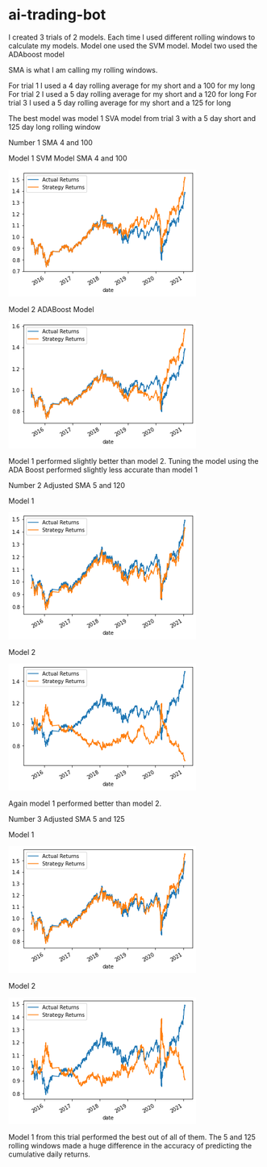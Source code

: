 # ai-trading-bot

I created 3 trials of 2 models.  Each time I used different rolling windows to calculate my models.  Model one used the SVM model.  Model two used the ADAboost model

SMA is what I am calling my rolling windows.

For trial 1 I used a 4 day rolling average for my short and a 100 for my long
For trial 2 I used a 5 day rolling average for my short and a 120 for long
For trial 3 I used a 5 day rolling average for my short and a 125 for long

The best model was model 1 SVA model from trial 3 with a 5 day short and 125 day long rolling window

Number 1
SMA 4 and 100

Model 1 SVM Model
SMA 4 and 100

![Screenshot](https://github.com/madhugirl/ai-trading-bot/blob/main/model_1.png)


Model 2 ADABoost Model

![Screenshot](https://github.com/madhugirl/ai-trading-bot/blob/main/model_2.png)

Model 1 performed slightly better than model 2.  Tuning the model using the ADA Boost performed slightly less accurate than model 1

Number 2
Adjusted SMA 5 and 120


Model 1

![Screenshot](https://github.com/madhugirl/ai-trading-bot/blob/main/model%201%20adjusted%20sma.png)

Model 2

![Screenshot](https://github.com/madhugirl/ai-trading-bot/blob/main/model%202%20adjusted%20sma.png)

Again model 1 performed better than model 2.


Number 3
Adjusted SMA 5 and 125


Model 1

![Screenshot](https://github.com/madhugirl/ai-trading-bot/blob/main/model%201%20sma%203.png)

Model 2

![Screenshot](https://github.com/madhugirl/ai-trading-bot/blob/main/model%202%20sma%203.png)

Model 1 from this trial performed the best out of all of them.  The 5 and 125 rolling windows made a huge difference in the accuracy of predicting the cumulative daily returns.